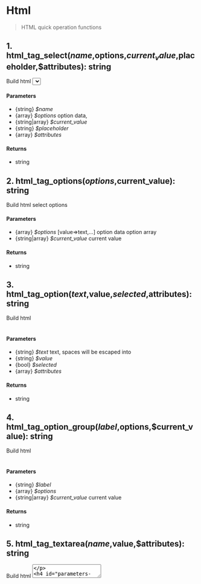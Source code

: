 # Html
 > HTML quick operation functions

## 1. html_tag_select($name,$options,$current_value,$placeholder,$attributes): string
Build html <select>, support optgroup mode
If it is grouping mode, the format is: [value=>text, label=>options, ...]
If it is normal mode, the format is: options: [value1=>text, value2=>text,...]
#### Parameters
 - {string} *$name* 
 - {array} *$options* option data,
 - {string|array} *$current_value* 
 - {string} *$placeholder* 
 - {array} *$attributes* 

#### Returns
 - string 

## 2. html_tag_options($options,$current_value): string
Build html select options
#### Parameters
 - {array} *$options* [value=>text,...] option data option array
 - {string|array} *$current_value* current value

#### Returns
 - string 

## 3. html_tag_option($text,$value,$selected,$attributes): string
Build html <option>
#### Parameters
 - {string} *$text* text, spaces will be escaped into &nbsp;
 - {string} *$value* 
 - {bool} *$selected* 
 - {array} *$attributes* 

#### Returns
 - string 

## 4. html_tag_option_group($label,$options,$current_value): string
Build html <optgroup>
#### Parameters
 - {string} *$label* 
 - {array} *$options* 
 - {string|array} *$current_value* current value

#### Returns
 - string 

## 5. html_tag_textarea($name,$value,$attributes): string
Build html <textarea>
#### Parameters
 - {string} *$name* 
 - {string} *$value* 
 - {array} *$attributes* 

#### Returns
 - string 

## 6. html_tag_hidden($name,$value): string
Build html <input type="hidden">
#### Parameters
 - {string} *$name* 
 - {string} *$value* 

#### Returns
 - string 

## 7. html_tag_hidden_list($data_list): string
Build html data list
#### Parameters
 - {array} *$data_list* data list (can be multi-dimensional array)

#### Returns
 - string 

## 8. html_tag_number_input($name,$value,$attributes): string
Build html number input
#### Parameters
 - {string} *$name* 
 - {string} *$value* 
 - {array} *$attributes* 

#### Returns
 - string 

## 9. html_tag_radio_group($name,$options,$current_value,$wrapper_tag,$radio_extra_attributes): string
Build html radio group
#### Parameters
 - {string} *$name* 
 - {array} *$options* options [value=>title,...] format
 - {string} *$current_value* 
 - {string} *$wrapper_tag* Each option wraps the tag outside, such as li, div, etc.
 - {array} *$radio_extra_attributes* Extra custom attributes for each radio

#### Returns
 - string 

## 10. html_tag_radio($name,$value,$title,$checked,$attributes): string
Build html radio button
Use label>(input:radio+{text}) structure
#### Parameters
 - {string} *$name* 
 - {mixed} *$value* 
 - {string} *$title* 
 - {bool} *$checked* 
 - {array} *$attributes* 

#### Returns
 - string 

## 11. html_tag_checkbox_group($name,$options,$current_value,$wrapper_tag,$checkbox_extra_attributes): string
#### Parameters
 - {string} *$name* 
 - {array} *$options* options [value=>title,...] format
 - {string|array} *$current_value* 
 - {string} *$wrapper_tag* Each option wraps the tag outside, such as li, div, etc.
 - {array} *$checkbox_extra_attributes* Extra custom attributes for each checkbox

#### Returns
 - string 

## 12. html_tag_checkbox($name,$value,$title,$checked,$attributes): string
Build a checkbox button
Use label>(input:checkbox+{text}) structure
#### Parameters
 - {string} *$name* 
 - {mixed} *$value* 
 - {string} *$title* 
 - {bool} *$checked* 
 - {array} *$attributes* 

#### Returns
 - string 

## 13. html_tag_progress($value,$max,$attributes): string
Build progress bar (if no value is set, it can be used as loading effect)
#### Parameters
 - {null|number} *$value* 
 - {null|number} *$max* 
 - {array} *$attributes* 

#### Returns
 - string 

## 14. html_tag_img($src,$attributes): string
HTML <img> tag
#### Parameters
 - {mixed} *$src* 
 - {mixed} *$attributes* 

#### Returns
 - string 

## 15. html_loading_bar($attributes): string
Html loop scrolling progress bar
alias to htmlProgress
#### Parameters
 - {array} *$attributes* 

#### Returns
 - string 

## 16. html_tag_range($name,$value,$min,$max,$step,$attributes): string
Html range selector
#### Parameters
 - {string} *$name* 
 - {string} *$value* current value
 - {int} *$min* minimum value
 - {int} *$max* maximum value
 - {int} *$step* step length
 - {array} *$attributes* 

#### Returns
 - string 

## 17. html_abstract($html_content,$len): string
Get HTML summary information
#### Parameters
 - {string} *$html_content* 
 - {int} *$len* 

#### Returns
 - string 

## 18. html_tag_input_text($name,$value,$attributes): string
Build html input:text text input box
#### Parameters
 - {string} *$name* 
 - {string} *$value* 
 - {array} *$attributes* 

#### Returns
 - string 

## 19. html_tag_date($name,$date_or_timestamp,$attributes): string
Build html date input box
#### Parameters
 - {string} *$name* 
 - {string} *$date_or_timestamp* 
 - {array} *$attributes* 

#### Returns
 - string 

## 20. html_tag_time($name,$time_str,$attributes): string
Build html date input box
#### Parameters
 - {string} *$name* 
 - {string} *$time_str* 
 - {array} *$attributes* 

#### Returns
 - string 

## 21. html_tag_datetime($name,$datetime_or_timestamp,$attributes): string
Build html date + time input box
#### Parameters
 - {string} *$name* 
 - {string} *$datetime_or_timestamp* 
 - {array} *$attributes* 

#### Returns
 - string 

## 22. html_tag_month_select($name,$current_month,$format,$attributes): string
Build html month selector
#### Parameters
 - {string} *$name* 
 - {int|null} *$current_month* Current month, range 1~12
 - {string} *$format* Month format, consistent with the format accepted by the date function
 - {array} *$attributes* attributes

#### Returns
 - string 

## 23. html_tag_year_select($name,$current_year,$start_year,$end_year,$attributes): string
Build html year selector
#### Parameters
 - {string} *$name* 
 - {int|null} *$current_year* Current year
 - {int} *$start_year* starting year (default is 1970)
 - {string} *$end_year* Ending year (default is this year)
 - {array} *$attributes* 

#### Returns
 - string 

## 24. html_tag($tag,$attributes,$inner_html): string
Build html node
#### Parameters
 - {string} *$tag* 
 - {array} *$attributes* 
 - {string} *$inner_html* 

#### Returns
 - string 

## 25. html_tag_link($inner_html,$href,$attributes): string
Construct HTML link
#### Parameters
 - {string} *$inner_html* 
 - {string} *$href* 
 - {array} *$attributes* 

#### Returns
 - string 

## 26. html_tag_css()
## 27. html_tag_js()
## 28. html_tag_date_input($name,$value,$attributes): string
Build html date input
#### Parameters
 - {string} *$name* 
 - {string} *$value* 
 - {array} *$attributes* 

#### Returns
 - string 

## 29. html_tag_date_time_input($name,$value,$attributes): string
Build html time input
#### Parameters
 - {string} *$name* 
 - {string} *$value* 
 - {array} *$attributes* 

#### Returns
 - string 

## 30. html_tag_data_list($id,$data_map): string
Build DataList
#### Parameters
 - {string} *$id* 
 - {array} *$data_map* index array: [val=>title,...], or natural growth array: [title1, title2,...]

#### Returns
 - string 

## 31. html_tag_input_submit($value,$attributes): string
submit input
#### Parameters
 - {mixed} *$value* 
 - {array} *$attributes* 

#### Returns
 - string 

## 32. html_tag_no_script($html): string
no script support html
#### Parameters
 - {string} *$html* 

#### Returns
 - string 

## 33. html_tag_button_submit($inner_html,$attributes): string
submit button
#### Parameters
 - {string} *$inner_html* 
 - {array} *$attributes* 

#### Returns
 - string 

## 34. html_tag_table($data,$headers,$caption,$attributes): string
Build table node
#### Parameters
 - {array} *$data* 
 - {array|false} *$headers* header list [field name => alias, ...], if false, it means do not display the header
 - {string} *$caption* 
 - {array} *$attributes* 

#### Returns
 - string 

## 35. html_attributes($attributes): string
Construct HTML node attributes
Fix pattern, disabled HTML display when false
#### Parameters
 - {array} *$attributes* 

#### Returns
 - string 

## 36. h($str,$len,$tail,$length_exceeded): string
Escape and truncate strings in HTML
#### Parameters
 - {string} *$str* 
 - {number|null} *$len* truncation length, empty means no truncation
 - {null|string} *$tail* append tail string character
 - {bool} *$length_exceeded* Exceeded length

#### Returns
 - string 

## 37. ha($str,$len,$tail,$length_exceeded): string
Escape and truncate HTML node attribute string
#### Parameters
 - {string} *$str* 
 - {int} *$len* truncation length, empty means no truncation
 - {string} *$tail* append tail string character
 - {bool} *$length_exceeded* Exceeded length

#### Returns
 - string 

## 38. text_to_html($text,$len,$tail,$over_length): string
Convert plain text to HTML
#### Parameters
 - {string} *$text* 
 - {null} *$len* 
 - {string} *$tail* 
 - {bool} *$over_length* 

#### Returns
 - string 

## 39. html_fix_relative_path($html,$page_url): string
Correct relative paths in HTML
#### Parameters
 - {string} *$html* 
 - {string} *$page_url* 

#### Returns
 - string Return the original HTML if replacement fails

## 40. html_to_text($html,$option): void
todo
#### Parameters
 - {mixed} *$html* 
 - {mixed} *$option* 

#### Returns
 - void 

## 41. html_text_highlight($text,$keyword,$template): string
Highlight text
#### Parameters
 - {string} *$text* 
 - {string} *$keyword* 
 - {string} *$template* 

#### Returns
 - string Returns the HTML escaped string

## 42. html_tag_meta($equiv,$content): string
Construct HTML meta tags
#### Parameters
 - {string} *$equiv* 
 - {string} *$content* 

#### Returns
 - string 

## 43. html_meta_redirect($url,$timeout_sec): string
Use html meta to redirect pages
#### Parameters
 - {string} *$url* jump target path
 - {int} *$timeout_sec* timeout

#### Returns
 - string html

## 44. html_meta_csp($csp_rules,$report_uri,$report_only): string
Build CSP meta tag
#### Parameters
 - {array} *$csp_rules* 
 - {string} *$report_uri* 
 - {bool} *$report_only* 

#### Returns
 - string 

## 45. html_value_compare($str1,$data): bool
HTML numeric comparison (converted to a string and then strictly compared)
#### Parameters
 - {string|number} *$str1* 
 - {string|number|array} *$data* 

#### Returns
 - bool whether they are equal

## 46. static_version_set($patch_config): array
Set static resource version control items
#### Parameters
 - {array} *$patch_config* version configuration table, format such as: abc/foo.js => '2020', priority is given to matching rules with shorter lengths

#### Returns
 - array all configurations

## 47. static_version_patch($src,$matched): string
Static resource version patch
#### Parameters
 - {string} *$src* 
 - {bool} *$matched* 

#### Returns
 - string 

## 48. static_version_statement_quote($str): string
Static resource version wildcard escape
#### Parameters
 - {string} *$str* 

#### Returns
 - string 

## 49. fix_browser_datetime($datetime_str_from_h5,$fix_seconds): string
Fix the data submitted by input:datetime or input:datetime-local in HTML5 browser
The time format submitted by H5 may be Ymd\TH:i
#### Parameters
 - {string} *$datetime_str_from_h5* 
 - {int} *$fix_seconds* Second correction. The H5 input box does not have second precision when submitted. This can be set to 0 (such as the start time) or 59 (such as the end time) to correct the second unit value.

#### Returns
 - string 



